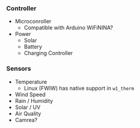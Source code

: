 ### Controller

- Microconroller
	- Compatible with Arduino WiFiNINA?
- Power
	- Solar
	- Battery
	- Charging Controller

### Sensors

- Temperature
	- Linux (FWIW) has native support in `w1_therm`
- Wind Speed
- Rain / Humidity
- Solar / UV
- Air Quality
- Camrea?
